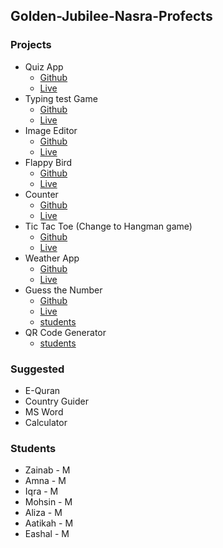 ## Golden-Jubilee-Nasra-Profects

### Projects

- Quiz App
  - [Github](https://github.com/AzaanUllah-Khan/Math-Quiz)
  - [Live](https://math-quiz-azaan.netlify.app/)
- Typing test Game
  - [Github](https://github.com/AzaanUllah-Khan/Typing-Test-Game)
  - [Live](https://typost.netlify.app/)
- Image Editor
  - [Github](https://github.com/AzaanUllah-Khan/Image-Editor)
  - [Live](https://image-editor-azaan.netlify.app/)
- Flappy Bird
  - [Github](https://github.com/AzaanUllah-Khan/Flappy-Bird)
  - [Live](https://flappybird-azaan.netlify.app/)
- Counter
  - [Github](https://github.com/AzaanUllah-Khan/React-Counter-With-Stop-Watch)
  - [Live](https://react-counter-with-stop-watch.vercel.app/)
- Tic Tac Toe (Change to Hangman game)
  - [Github](https://github.com/AzaanUllah-Khan/Tic-Tac-Toe)
  - [Live](https://tictactoe-azaan.vercel.app/)
- Weather App
  - [Github](https://github.com/AzaanUllah-Khan/Weather-App)
  - [Live](https://weatherapp-azaan.vercel.app/)
- Guess the Number
  - [Github](https://github.com/AzaanUllah-Khan/Guess-The-Number-Game)
  - [Live](https://guess-number-azaan.vercel.app/)
  - [students](link)
- QR Code Generator
  -  [students](link)
 
### Suggested

- E-Quran
- Country Guider
- MS Word
- Calculator
 
### Students

- Zainab - M
- Amna - M
- Iqra - M
- Mohsin - M
- Aliza - M
- Aatikah - M
- Eashal - M
